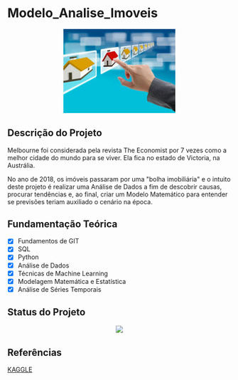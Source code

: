 ﻿# Modelo_Analise_Imoveis

<p align="center">
  <img src = './img01.jpeg' width = '50%'>
</p>

## Descrição do Projeto

Melbourne foi considerada pela revista The Economist por 7 vezes como a melhor cidade do mundo para se viver. Ela fica no estado de Victoria, na Austrália. 

No ano de  2018, os imóveis passaram por uma "bolha imobiliária" e o intuito deste projeto é realizar uma Análise de Dados a fim de descobrir causas, procurar tendências e, ao final, criar um Modelo Matemático para entender se previsões teriam auxiliado o cenário na época.

## Fundamentação Teórica

- [x] Fundamentos de GIT
- [x] SQL
- [x] Python
- [x] Análise de Dados 
- [x] Técnicas de Machine Learning
- [x] Modelagem Matemática e Estatística
- [x] Análise de Séries Temporais

## Status do Projeto

<p align="center">
<img src="http://img.shields.io/static/v1?label=STATUS&message=FINALIZADO&color=GREEN&style=for-the-badge"/>
</p>

## Referências

[KAGGLE](https://www.kaggle.com/datasets/anthonypino/melbourne-housing-market)



